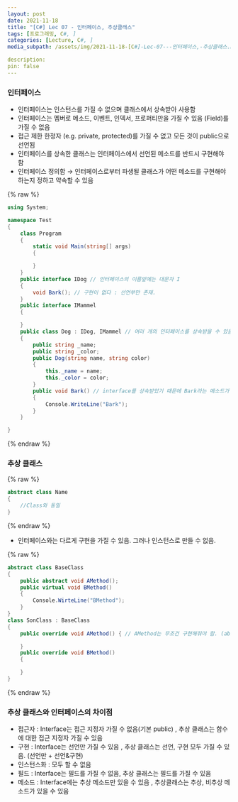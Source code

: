 ```yaml
---
layout: post
date: 2021-11-18
title: "[C#] Lec 07 - 인터페이스, 추상클래스"
tags: [프로그래밍, C#, ]
categories: [Lecture, C#, ]
media_subpath: /assets/img/2021-11-18-[C#]-Lec-07---인터페이스,-추상클래스.md

description:  
pin: false
---
```



### 인터페이스

- 인터페이스는 인스턴스를 가질 수 없으며 클래스에서 상속받아 사용함
- 인터페이스는 멤버로 메소드, 이벤트, 인덱서, 프로퍼티만을 가질 수 있음 (Field)를 가질 수 없음
- 접근 제한 한정자 (e.g. private, protected)를 가질 수 없고 모든 것이 public으로 선언됨
- 인터페이스를 상속한 클래스는 인터페이스에서 선언된 메소드를 반드시 구현해야 함
- 인터페이스 정의함 → 인터페이스로부터 파생될 클래스가 어떤 메소드를 구현해야하는지 정하고 약속할 수 있음


{% raw %}
```c#
using System;

namespace Test
{
	class Program
	{
		static void Main(string[] args)
		{

		}
	}
	public interface IDog // 인터페이스의 이름앞에는 대문자 I
	{
		void Bark(); // 구현이 없다 : 선언부만 존재.
	}
	public interface IMammel
	{

	}
	public class Dog : IDog, IMammel // 여러 개의 인터페이스를 상속받을 수 있음.
	{
		public string _name;
		public string _color;
		public Dog(string name, string color)
		{
			this._name = name;
			this._color = color;
		}
		public void Bark() // interface를 상속받았기 때문에 Bark라는 메소드가 무조건 구현되어야 함
		{
			Console.WriteLine("Bark");
		}
	}

}
```
{% endraw %}



### 추상 클래스



{% raw %}
```c#
abstract class Name
{
	//Class와 동일
}
```
{% endraw %}


- 인터페이스와는 다르게 구현을 가질 수 있음. 그러나 인스턴스로 만들 수 없음.


{% raw %}
```c#
abstract class BaseClass
{
	public abstract void AMethod();
	public virtual void BMethod()
	{
		Console.WirteLine("BMethod");
	}
}
class SonClass : BaseClass
{
	public override void AMethod() { // AMethod는 무조건 구현해줘야 함. (abstract이므로)

	}
	public override void BMethod()
	{

	}
}
```
{% endraw %}



### 추상 클래스와 인터페이스의 차이점

- 접근자 : Interface는 접근 지정자 가질 수 없음(기본 public) , 추상 클래스는 함수에 대한 접근 지정자 가질 수 있음
- 구현 : Interface는 선언만 가질 수 있음 , 추상 클래스는 선언, 구현 모두 가질 수 있음. (선언만 + 선언&구현)
- 인스턴스화 : 모두 할 수 없음
- 필드 : Interface는 필드를 가질 수 없음, 추상 클래스는 필드를 가질 수 있음
- 메소드 : Interface에는 추상 메소드만 있을 수 있음 , 추상클래스는 추상, 비추상 메소드가 있을 수 있음


<script>
  window.MathJax = {
    tex: {
      macros: {
        R: "\\mathbb{R}",
        N: "\\mathbb{N}",
        Z: "\\mathbb{Z}",
        Q: "\\mathbb{Q}",
        C: "\\mathbb{C}",
        proj: "\\operatorname{proj}",
        rank: "\\operatorname{rank}",
        im: "\\operatorname{im}",
        dom: "\\operatorname{dom}",
        codom: "\\operatorname{codom}",
        argmax: "\\operatorname*{arg\,max}",
        argmin: "\\operatorname*{arg\,min}"
      },
      tags: "ams",
      strict: false
    },
    options: {
      skipHtmlTags: ["script", "noscript", "style", "textarea", "pre"]
    }
  };
</script>
<script async src="https://cdn.jsdelivr.net/npm/mathjax@3/es5/tex-mml-chtml.js"></script>

